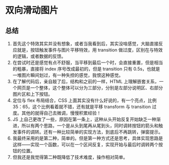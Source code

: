# 双向滑动图片

## 总结

1. 首先这个特效其实并没有想象，或者当我看到后，其实没啥感觉，大脑直接反应就是，按钮触发事件与图片平移特效，用 transition 做过度，区别在与特效的逻辑，或者数据的反馈。
2. 在尝试时还是感觉有点不舒服，当平移到最后一个时，会直接重置，但是相当的粗暴，直接将 index 序号改成最初的，但是 transition 只有 0.5s，也就是一堆图片瞬间划过，有一种失控的感觉，我恨这种感觉。
3. 在了解代码后，亲自敲了后，结构和之前的一样，HTML 上理解嵌套关系，一个网页是一个整体，这个整体可以分为三部分，分别是左部分说明区、右部分图片区和上下按钮。
4. 定位与 flex 布局结合，CSS 上面其实没有什么好说的，有一个亮点，比例 35：65，这个比例看着就不错，还有就是平移 transform 与 transition 过度。其他的就得自己去微调，慢慢积累经验！
5. JS 上自己更改了一些，原因在第一条上，这种从头开始反复开始缺乏一种渐进，所以有两个思路，一个是从头到尾再从尾到头，同时调转按钮的箭头和触发事件的调转。还有一种比较简单的实现方法，到底后不再跳转，弹窗提示。
6. 我最终采用的是第二种，简单的。但是第一种方式还是思考，具体实现思路是这样——实现一个函数，可以在一个区间反复，实现开始与最后时调转两个按钮的位置。
7. 但我还是我觉得第二种既降低了技术难度，操作相对简单。
